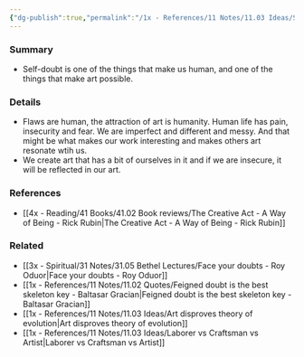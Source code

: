 ```yaml
---
{"dg-publish":true,"permalink":"/1x - References/11 Notes/11.03 Ideas/Self-doubt is the counterpoint of creativity/","title":"Self-doubt is the counterpoint of creativity","noteIcon":"","created":"2023-03-22T23:26:54.000+03:00","updated":"2024-02-14T20:18:24.421+03:00"}
---
```



### Summary
- Self-doubt is one of the things that make us human, and one of the things that make art possible.

### Details
- Flaws are human, the attraction of art is humanity. Human life has pain, insecurity and fear. We are imperfect and different and messy. And that might be what makes our work interesting and makes others art resonate wtih us. 
- We create art that has a bit of ourselves in it and if we are insecure, it will be reflected in our art.

### References
- [[4x - Reading/41 Books/41.02 Book reviews/The Creative Act - A Way of Being - Rick Rubin\|The Creative Act - A Way of Being - Rick Rubin]]

### Related
- [[3x - Spiritual/31 Notes/31.05 Bethel Lectures/Face your doubts - Roy Oduor\|Face your doubts - Roy Oduor]]
- [[1x - References/11 Notes/11.02 Quotes/Feigned doubt is the best skeleton key - Baltasar Gracian\|Feigned doubt is the best skeleton key - Baltasar Gracian]]
- [[1x - References/11 Notes/11.03 Ideas/Art disproves theory of evolution\|Art disproves theory of evolution]]
- [[1x - References/11 Notes/11.03 Ideas/Laborer vs Craftsman vs Artist\|Laborer vs Craftsman vs Artist]]